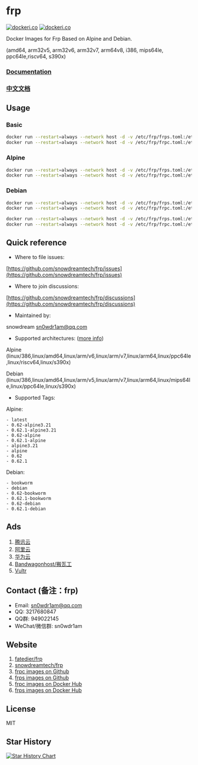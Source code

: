 # frp

[![dockeri.co](https://dockerico.blankenship.io/image/snowdreamtech/frps)](https://hub.docker.com/r/snowdreamtech/frps)
[![dockeri.co](https://dockerico.blankenship.io/image/snowdreamtech/frpc)](https://hub.docker.com/r/snowdreamtech/frpc)

Docker Images for Frp Based on Alpine and Debian.

 (amd64, arm32v5, arm32v6, arm32v7, arm64v8, i386, mips64le, ppc64le,riscv64, s390x)
 
### [Documentation](https://gofrp.org/en/)
### [中文文档](https://gofrp.org/zh-cn/docs/)

## Usage

### Basic

```bash
docker run --restart=always --network host -d -v /etc/frp/frps.toml:/etc/frp/frps.toml --name frps snowdreamtech/frps
docker run --restart=always --network host -d -v /etc/frp/frpc.toml:/etc/frp/frpc.toml --name frpc snowdreamtech/frpc
```

### Alpine

```bash
docker run --restart=always --network host -d -v /etc/frp/frps.toml:/etc/frp/frps.toml --name frps snowdreamtech/frps:alpine
docker run --restart=always --network host -d -v /etc/frp/frpc.toml:/etc/frp/frpc.toml --name frpc snowdreamtech/frpc:alpine
```

### Debian

```bash
docker run --restart=always --network host -d -v /etc/frp/frps.toml:/etc/frp/frps.toml --name frps snowdreamtech/frps:debian
docker run --restart=always --network host -d -v /etc/frp/frpc.toml:/etc/frp/frpc.toml --name frpc snowdreamtech/frpc:debian
```

```bash
docker run --restart=always --network host -d -v /etc/frp/frps.toml:/etc/frp/frps.toml --name frps snowdreamtech/frps:bookworm
docker run --restart=always --network host -d -v /etc/frp/frpc.toml:/etc/frp/frpc.toml --name frpc snowdreamtech/frpc:bookworm
```

## Quick reference

* Where to file issues:

[https://github.com/snowdreamtech/frp/issues](https://github.com/snowdreamtech/frp/issues)

* Where to join discussions:

[https://github.com/snowdreamtech/frp/discussions](https://github.com/snowdreamtech/frp/discussions)

* Maintained by:

snowdream <sn0wdr1am@qq.com>

* Supported architectures: ([more info](https://github.com/docker-library/official-images#architectures-other-than-amd64))

Alpine (linux/386,linux/amd64,linux/arm/v6,linux/arm/v7,linux/arm64,linux/ppc64le,linux/riscv64,linux/s390x)

Debian (linux/386,linux/amd64,linux/arm/v5,linux/arm/v7,linux/arm64,linux/mips64le,linux/ppc64le,linux/s390x)

* Supported Tags:

Alpine:

    - latest
    - 0.62-alpine3.21
    - 0.62.1-alpine3.21
    - 0.62-alpine
    - 0.62.1-alpine
    - alpine3.21
    - alpine
    - 0.62
    - 0.62.1

Debian:

    - bookworm
    - debian
    - 0.62-bookworm
    - 0.62.1-bookworm
    - 0.62-debian
    - 0.62.1-debian

## Ads

1. [腾讯云](https://cloud.tencent.com/act/cps/redirect?redirect=2446&cps_key=d09c5e921f9fcf4ac9516564262f3b99&from=console)
1. [阿里云](https://www.aliyun.com/minisite/goods?userCode=dbgo15cy)
1. [华为云](https://activity.huaweicloud.com/cps.html?fromacct=7766b6ea-375c-416d-9ca5-bdbef333b645&utm_source=V1g3MDY4NTY=&utm_medium=cps&utm_campaign=201905)
1. [Bandwagonhost/搬瓦工](https://bandwagonhost.com/aff.php?aff=41583)
1. [Vultr](https://www.vultr.com/?ref=7265819)

## Contact (备注：frp)

* Email: sn0wdr1am@qq.com
* QQ: 3217680847
* QQ群: 949022145
* WeChat/微信群: sn0wdr1am

## Website

1. [fatedier/frp](https://github.com/fatedier/frp)
1. [snowdreamtech/frp](https://github.com/snowdreamtech/frp)
1. [frpc images on Github](https://github.com/snowdreamtech/frp/pkgs/container/frpc) 
1. [frps images on Github](https://github.com/snowdreamtech/frp/pkgs/container/frps)
1. [frpc images on Docker Hub ](https://hub.docker.com/r/snowdreamtech/frpc) 
1. [frps images on Docker Hub ](https://hub.docker.com/r/snowdreamtech/frps)

## License

MIT

## Star History

[![Star History Chart](https://api.star-history.com/svg?repos=snowdreamtech/frp&type=Date)](https://star-history.com/#snowdreamtech/frp&Date)
